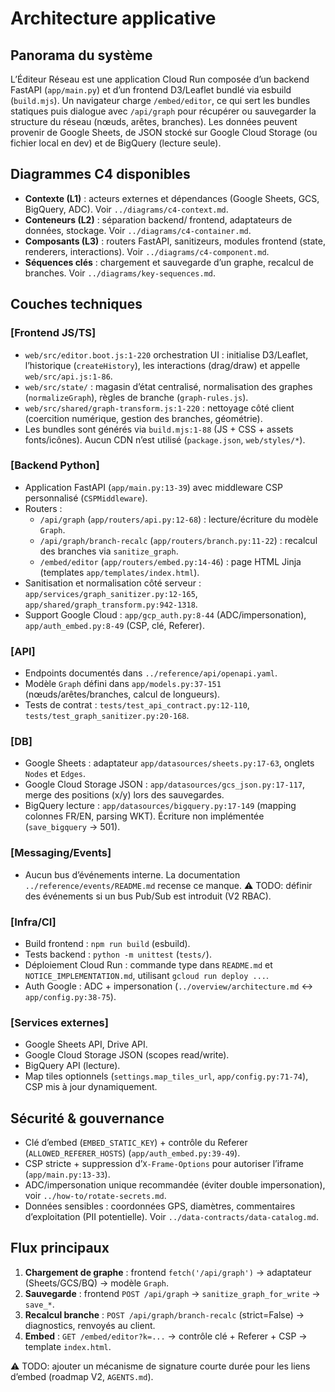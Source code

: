 # Architecture applicative

## Panorama du système
L’Éditeur Réseau est une application Cloud Run composée d’un backend FastAPI (`app/main.py`) et d’un frontend D3/Leaflet bundlé via esbuild (`build.mjs`). Un navigateur charge `/embed/editor`, ce qui sert les bundles statiques puis dialogue avec `/api/graph` pour récupérer ou sauvegarder la structure du réseau (nœuds, arêtes, branches). Les données peuvent provenir de Google Sheets, de JSON stocké sur Google Cloud Storage (ou fichier local en dev) et de BigQuery (lecture seule).

## Diagrammes C4 disponibles
- **Contexte (L1)** : acteurs externes et dépendances (Google Sheets, GCS, BigQuery, ADC). Voir `../diagrams/c4-context.md`.
- **Conteneurs (L2)** : séparation backend/ frontend, adaptateurs de données, stockage. Voir `../diagrams/c4-container.md`.
- **Composants (L3)** : routers FastAPI, sanitizeurs, modules frontend (state, renderers, interactions). Voir `../diagrams/c4-component.md`.
- **Séquences clés** : chargement et sauvegarde d’un graphe, recalcul de branches. Voir `../diagrams/key-sequences.md`.

## Couches techniques

### [Frontend JS/TS]
- `web/src/editor.boot.js:1-220` orchestration UI : initialise D3/Leaflet, l’historique (`createHistory`), les interactions (drag/draw) et appelle `web/src/api.js:1-86`.
- `web/src/state/` : magasin d’état centralisé, normalisation des graphes (`normalizeGraph`), règles de branche (`graph-rules.js`).
- `web/src/shared/graph-transform.js:1-220` : nettoyage côté client (coercition numérique, gestion des branches, géométrie).
- Les bundles sont générés via `build.mjs:1-88` (JS + CSS + assets fonts/icônes). Aucun CDN n’est utilisé (`package.json`, `web/styles/*`).

### [Backend Python]
- Application FastAPI (`app/main.py:13-39`) avec middleware CSP personnalisé (`CSPMiddleware`).
- Routers :
  - `/api/graph` (`app/routers/api.py:12-68`) : lecture/écriture du modèle `Graph`.
  - `/api/graph/branch-recalc` (`app/routers/branch.py:11-22`) : recalcul des branches via `sanitize_graph`.
  - `/embed/editor` (`app/routers/embed.py:14-46`) : page HTML Jinja (templates `app/templates/index.html`).
- Sanitisation et normalisation côté serveur : `app/services/graph_sanitizer.py:12-165`, `app/shared/graph_transform.py:942-1318`.
- Support Google Cloud : `app/gcp_auth.py:8-44` (ADC/impersonation), `app/auth_embed.py:8-49` (CSP, clé, Referer).

### [API]
- Endpoints documentés dans `../reference/api/openapi.yaml`.
- Modèle `Graph` défini dans `app/models.py:37-151` (nœuds/arêtes/branches, calcul de longueurs).
- Tests de contrat : `tests/test_api_contract.py:12-110`, `tests/test_graph_sanitizer.py:20-168`.

### [DB]
- Google Sheets : adaptateur `app/datasources/sheets.py:17-63`, onglets `Nodes` et `Edges`.
- Google Cloud Storage JSON : `app/datasources/gcs_json.py:17-117`, merge des positions (x/y) lors des sauvegardes.
- BigQuery lecture : `app/datasources/bigquery.py:17-149` (mapping colonnes FR/EN, parsing WKT). Écriture non implémentée (`save_bigquery` → 501).

### [Messaging/Events]
- Aucun bus d’événements interne. La documentation `../reference/events/README.md` recense ce manque. ⚠️ TODO: définir des événements si un bus Pub/Sub est introduit (V2 RBAC).

### [Infra/CI]
- Build frontend : `npm run build` (esbuild).
- Tests backend : `python -m unittest` (`tests/`).
- Déploiement Cloud Run : commande type dans `README.md` et `NOTICE_IMPLEMENTATION.md`, utilisant `gcloud run deploy ...`.
- Auth Google : ADC + impersonation (`../overview/architecture.md` ↔ `app/config.py:38-75`).

### [Services externes]
- Google Sheets API, Drive API.
- Google Cloud Storage JSON (scopes read/write).
- BigQuery API (lecture).
- Map tiles optionnels (`settings.map_tiles_url`, `app/config.py:71-74`), CSP mis à jour dynamiquement.

## Sécurité & gouvernance
- Clé d’embed (`EMBED_STATIC_KEY`) + contrôle du Referer (`ALLOWED_REFERER_HOSTS`) (`app/auth_embed.py:39-49`).
- CSP stricte + suppression d’`X-Frame-Options` pour autoriser l’iframe (`app/main.py:13-33`).
- ADC/impersonation unique recommandée (éviter double impersonation), voir `../how-to/rotate-secrets.md`.
- Données sensibles : coordonnées GPS, diamètres, commentaires d’exploitation (PII potentielle). Voir `../data-contracts/data-catalog.md`.

## Flux principaux
1. **Chargement de graphe** : frontend `fetch('/api/graph')` → adaptateur (Sheets/GCS/BQ) → modèle `Graph`.
2. **Sauvegarde** : frontend `POST /api/graph` → `sanitize_graph_for_write` → `save_*`.
3. **Recalcul branche** : `POST /api/graph/branch-recalc` (strict=False) → diagnostics, renvoyés au client.
4. **Embed** : `GET /embed/editor?k=...` → contrôle clé + Referer + CSP → template `index.html`.

⚠️ TODO: ajouter un mécanisme de signature courte durée pour les liens d’embed (roadmap V2, `AGENTS.md`).
